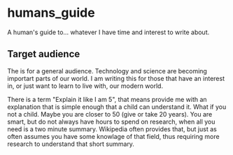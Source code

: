 # humans_guide

A human's guide to... whatever I have time and interest to write about.

## Target audience

The is for a general audience. Technology and science are becoming importart parts of our world. I am writing this for those that have an interest in, or just want to learn to live with, our modern world.

There is a term "Explain it like I am 5", that means provide me with an explanation that is simple enough that a child can understand it. What if you not a child. Maybe you are closer to 50 (give or take 20 years). You are smart, but do not always have hours to spend on research, when all you need is a two minute summary. Wikipedia often provides that, but just as often assumes you have some knowlage of that field, thus requiring more research to understand that short summary.
